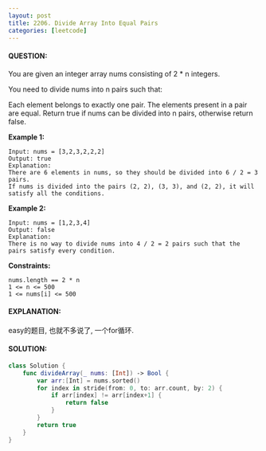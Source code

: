 ```yaml
---
layout: post
title: 2206. Divide Array Into Equal Pairs
categories: [leetcode]
---
```

#### QUESTION:
You are given an integer array nums consisting of 2 * n integers.

You need to divide nums into n pairs such that:

Each element belongs to exactly one pair.
The elements present in a pair are equal.
Return true if nums can be divided into n pairs, otherwise return false.

 

__Example 1:__
```
Input: nums = [3,2,3,2,2,2]
Output: true
Explanation: 
There are 6 elements in nums, so they should be divided into 6 / 2 = 3 pairs.
If nums is divided into the pairs (2, 2), (3, 3), and (2, 2), it will satisfy all the conditions.
```
__Example 2:__
```
Input: nums = [1,2,3,4]
Output: false
Explanation: 
There is no way to divide nums into 4 / 2 = 2 pairs such that the pairs satisfy every condition.
```
 

__Constraints:__
```
nums.length == 2 * n
1 <= n <= 500
1 <= nums[i] <= 500
```
#### EXPLANATION:

easy的题目, 也就不多说了, 一个for循环.

#### SOLUTION:
```swift
class Solution {
    func divideArray(_ nums: [Int]) -> Bool {
        var arr:[Int] = nums.sorted()
        for index in stride(from: 0, to: arr.count, by: 2) {
            if arr[index] != arr[index+1] {
                return false
            }
        }
        return true
    }
}
```
